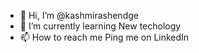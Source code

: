 - 👋 Hi, I’m @kashmirashendge
- 🌱 I’m currently learning New techology
- 📫 How to reach me Ping me on LinkedIn

<!---
kashmirashendge/kashmirashendge is a ✨ special ✨ repository because its `README.md` (this file) appears on your GitHub profile.
You can click the Preview link to take a look at your changes.
--->
